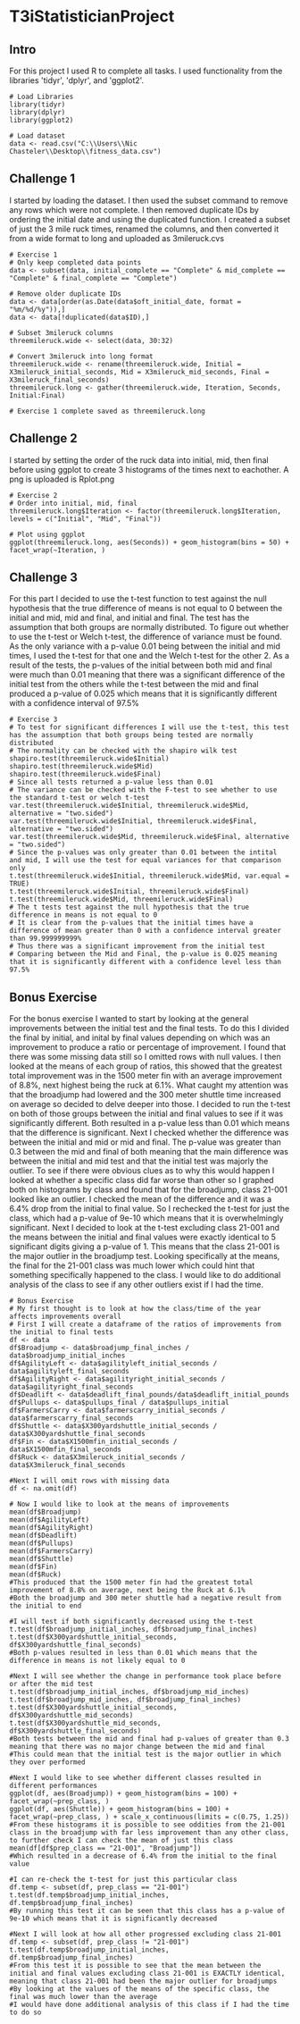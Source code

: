 # T3iStatisticianProject
## Intro
For this project I used R to complete all tasks. I used functionality from the libraries 'tidyr', 'dplyr', and 'ggplot2'.
```
# Load Libraries
library(tidyr)
library(dplyr)
library(ggplot2)

# Load dataset
data <- read.csv("C:\\Users\\Nic Chasteler\\Desktop\\fitness_data.csv")
```
## Challenge 1
I started by loading the dataset. I then used the subset command to remove any rows which were not complete. I then removed duplicate IDs by ordering the initial date and using the duplicated function. I created a subset of just the 3 mile ruck times, renamed the columns, and then converted it from a wide format to long and uploaded as 3mileruck.cvs
```
# Exercise 1
# Only keep completed data points
data <- subset(data, initial_complete == "Complete" & mid_complete == "Complete" & final_complete == "Complete")

# Remove older duplicate IDs
data <- data[order(as.Date(data$oft_initial_date, format = "%m/%d/%y")),]
data <- data[!duplicated(data$ID),]

# Subset 3mileruck columns
threemileruck.wide <- select(data, 30:32)

# Convert 3mileruck into long format
threemileruck.wide <- rename(threemileruck.wide, Initial = X3mileruck_initial_seconds, Mid = X3mileruck_mid_seconds, Final = X3mileruck_final_seconds)
threemileruck.long <- gather(threemileruck.wide, Iteration, Seconds, Initial:Final)

# Exercise 1 complete saved as threemileruck.long
```
## Challenge 2
I started by setting the order of the ruck data into initial, mid, then final before using ggplot to create 3 histograms of the times next to eachother. A png is uploaded is Rplot.png
```
# Exercise 2
# Order into initial, mid, final
threemileruck.long$Iteration <- factor(threemileruck.long$Iteration, levels = c("Initial", "Mid", "Final"))

# Plot using ggplot
ggplot(threemileruck.long, aes(Seconds)) + geom_histogram(bins = 50) + facet_wrap(~Iteration, )
```
## Challenge 3
For this part I decided to use the t-test function to test against the null hypothesis that the true difference of means is not equal to 0 between the initial and mid, mid and final, and initial and final. The test has the assumption that both groups are normally distributed. To figure out whether to use the t-test or Welch t-test, the difference of variance must be found. As the only variance with a p-value 0.01 being between the initial and mid times, I used the t-test for that one and the Welch t-test for the other 2. As a result of the tests, the p-values of the initial between both mid and final were much than 0.01 meaning that there was a significant difference of the initial test from the others while the t-test between the mid and final produced a p-value of 0.025 which means that it is significantly different with a confidence interval of 97.5%
```
# Exercise 3
# To test for significant differences I will use the t-test, this test has the assumption that both groups being tested are normally distributed
# The normality can be checked with the shapiro wilk test
shapiro.test(threemileruck.wide$Initial)
shapiro.test(threemileruck.wide$Mid)
shapiro.test(threemileruck.wide$Final)
# Since all tests returned a p-value less than 0.01
# The variance can be checked with the F-test to see whether to use the standard t-test or welch t-test
var.test(threemileruck.wide$Initial, threemileruck.wide$Mid, alternative = "two.sided")
var.test(threemileruck.wide$Initial, threemileruck.wide$Final, alternative = "two.sided")
var.test(threemileruck.wide$Mid, threemileruck.wide$Final, alternative = "two.sided")
# Since the p-values was only greater than 0.01 between the intital and mid, I will use the test for equal variances for that comparison only
t.test(threemileruck.wide$Initial, threemileruck.wide$Mid, var.equal = TRUE)
t.test(threemileruck.wide$Initial, threemileruck.wide$Final)
t.test(threemileruck.wide$Mid, threemileruck.wide$Final)
# The t tests test against the null hypothesis that the true difference in means is not equal to 0
# It is clear from the p-values that the initial times have a difference of mean greater than 0 with a confidence interval greater than 99.999999999%
# Thus there was a significant improvement from the initial test
# Comparing between the Mid and Final, the p-value is 0.025 meaning that it is significantly different with a confidence level less than 97.5%
```
## Bonus Exercise
For the bonus exercise I wanted to start by looking at the general improvements between the initial test and the final tests. To do this I divided the final by initial, and inital by final values depending on which was an improvement to produce a ratio or percentage of improvement. I found that there was some missing data still so I omitted rows with null values. I then looked at the means of each group of ratios, this showed that the greatest total improvement was in the 1500 meter fin with an average improvement of 8.8%, next highest being the ruck at 6.1%. What caught my attention was that the broadjump had lowered and the 300 meter shuttle time increased on average so decided to delve deeper into those. I decided to run the t-test on both of those groups between the initial and final values to see if it was significantly different. Both resulted in a p-value less than 0.01 which means that the difference is significant. Next I checked whether the difference was between the initial and mid or mid and final. The p-value was greater than 0.3 between the mid and final of both meaning that the main difference was between the initial and mid test and that the initial test was majorly the outlier. To see if there were obvious clues as to why this would happen I looked at whether a specific class did far worse than other so I graphed both on histograms by class and found that for the broadjump, class 21-001 looked like an outlier. I checked the mean of the difference and it was a 6.4% drop from the initial to final value. So I rechecked the t-test for just the class, which had a p-value of 9e-10 which means that it is overwhelmingly significant. Next I decided to look at the t-test excluding class 21-001 and the means between the initial and final values were exactly identical to 5 significant digits giving a p-value of 1. This means that the class 21-001 is the major outlier in the broadjump test. Looking specifically at the means, the final for the 21-001 class was much lower which could hint that something specifically happened to the class. I would like to do additional analysis of the class to see if any other outliers exist if I had the time.
```
# Bonus Exercise
# My first thought is to look at how the class/time of the year affects improvements overall
# First I will create a dataframe of the ratios of improvements from the initial to final tests
df <- data
df$Broadjump <- data$broadjump_final_inches / data$broadjump_initial_inches
df$AgilityLeft <- data$agilityleft_initial_seconds / data$agilityleft_final_seconds
df$AgilityRight <- data$agilityright_initial_seconds / data$agilityright_final_seconds
df$Deadlift <- data$deadlift_final_pounds/data$deadlift_initial_pounds
df$Pullups <- data$pullups_final / data$pullups_initial
df$FarmersCarry <- data$farmerscarry_initial_seconds / data$farmerscarry_final_seconds
df$Shuttle <- data$X300yardshuttle_initial_seconds / data$X300yardshuttle_final_seconds
df$Fin <- data$X1500mfin_initial_seconds / data$X1500mfin_final_seconds
df$Ruck <- data$X3mileruck_initial_seconds / data$X3mileruck_final_seconds

#Next I will omit rows with missing data
df <- na.omit(df)

# Now I would like to look at the means of improvements
mean(df$Broadjump)
mean(df$AgilityLeft)
mean(df$AgilityRight)
mean(df$Deadlift)
mean(df$Pullups)
mean(df$FarmersCarry)
mean(df$Shuttle)
mean(df$Fin)
mean(df$Ruck)
#This produced that the 1500 meter fin had the greatest total improvement of 8.8% on average, next being the Ruck at 6.1%
#Both the broadjump and 300 meter shuttle had a negative result from the initial to end

#I will test if both significantly decreased using the t-test
t.test(df$broadjump_initial_inches, df$broadjump_final_inches)
t.test(df$X300yardshuttle_initial_seconds, df$X300yardshuttle_final_seconds)
#Both p-values resulted in less than 0.01 which means that the difference in means is not likely equal to 0

#Next I will see whether the change in performance took place before or after the mid test
t.test(df$broadjump_initial_inches, df$broadjump_mid_inches)
t.test(df$broadjump_mid_inches, df$broadjump_final_inches)
t.test(df$X300yardshuttle_initial_seconds, df$X300yardshuttle_mid_seconds)
t.test(df$X300yardshuttle_mid_seconds, df$X300yardshuttle_final_seconds)
#Both tests between the mid and final had p-values of greater than 0.3 meaning that there was no major change between the mid and final
#This could mean that the initial test is the major outlier in which they over performed 

#Next I would like to see whether different classes resulted in different performances
ggplot(df, aes(Broadjump)) + geom_histogram(bins = 100) + facet_wrap(~prep_class, )
ggplot(df, aes(Shuttle)) + geom_histogram(bins = 100) + facet_wrap(~prep_class, ) + scale_x_continuous(limits = c(0.75, 1.25))
#From these histograms it is possible to see oddities from the 21-001 class in the broadjump with far less improvement than any other class, to further check I can check the mean of just this class
mean(df[df$prep_class == "21-001", "Broadjump"])
#Which resulted in a decrease of 6.4% from the initial to the final value

#I can re-check the t-test for just this particular class
df.temp <- subset(df, prep_class == "21-001")
t.test(df.temp$broadjump_initial_inches, df.temp$broadjump_final_inches)
#By running this test it can be seen that this class has a p-value of 9e-10 which means that it is significantly decreased

#Next I will look at how all other progressed excluding class 21-001
df.temp <- subset(df, prep_class != "21-001")
t.test(df.temp$broadjump_initial_inches, df.temp$broadjump_final_inches)
#From this test it is possible to see that the mean between the initial and final values excluding class 21-001 is EXACTLY identical, meaning that class 21-001 had been the major outlier for broadjumps
#By looking at the values of the means of the specific class, the final was much lower than the average
#I would have done additional analysis of this class if I had the time to do so
```
